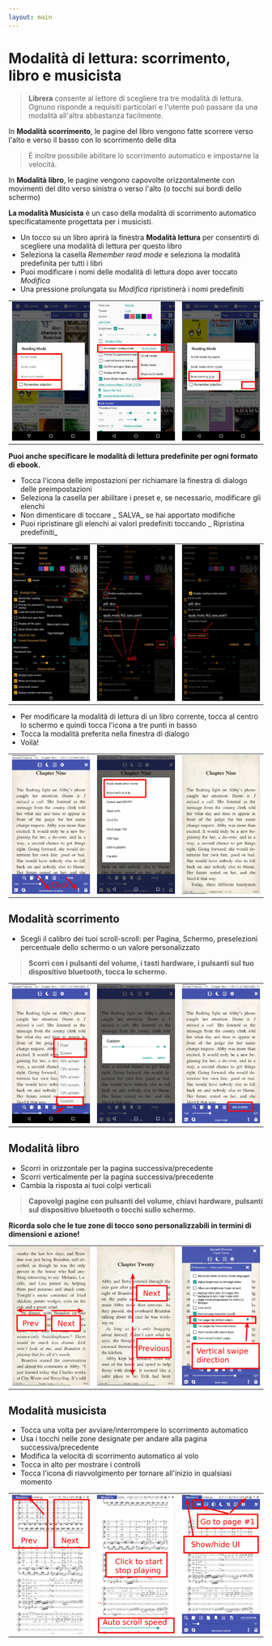 ```yaml
---
layout: main
---
```


# Modalità di lettura: scorrimento, libro e musicista

> **Librera** consente al lettore di scegliere tra tre modalità di lettura. Ognuno risponde a requisiti particolari e l'utente può passare da una modalità all'altra abbastanza facilmente.

In **Modalità scorrimento**, le pagine del libro vengono fatte scorrere verso l'alto e verso il basso con lo scorrimento delle dita

> È inoltre possibile abilitare lo scorrimento automatico e impostarne la velocità.

In **Modalità libro**, le pagine vengono capovolte orizzontalmente con movimenti del dito verso sinistra o verso l'alto (o tocchi sui bordi dello schermo)

**La modalità Musicista** è un caso della modalità di scorrimento automatico specificatamente progettata per i musicisti.

* Un tocco su un libro aprirà la finestra **Modalità lettura** per consentirti di scegliere una modalità di lettura per questo libro
* Seleziona la casella _Remember read mode_ e seleziona la modalità predefinita per tutti i libri
* Puoi modificare i nomi delle modalità di lettura dopo aver toccato _Modifica_
* Una pressione prolungata su _Modifica_ ripristinerà i nomi predefiniti

||||
|-|-|-|
|![](1.png)|![](2.png)|![](3.png)|

**Puoi anche specificare le modalità di lettura predefinite per ogni formato di ebook.**

* Tocca l'icona delle impostazioni per richiamare la finestra di dialogo delle preimpostazioni
* Seleziona la casella per abilitare i preset e, se necessario, modificare gli elenchi
* Non dimenticare di toccare _ SALVA_ se hai apportato modifiche
* Puoi ripristinare gli elenchi ai valori predefiniti toccando _ Ripristina predefiniti_

||||
|-|-|-|
|![](1a.jpg)|![](2a.jpg)|![](3a.jpg)|

* Per modificare la modalità di lettura di un libro corrente, tocca al centro lo schermo e quindi tocca l'icona a tre punti in basso
* Tocca la modalità preferita nella finestra di dialogo
* Voilà!

||||
|-|-|-|
|![](4.png)|![](5.png)|![](6.png)|

## Modalità scorrimento
* Scegli il calibro dei tuoi scroll-scroll: per Pagina, Schermo, preselezioni percentuale dello schermo o un valore personalizzato

> **Scorri con i pulsanti del volume, i tasti hardware, i pulsanti sul tuo dispositivo bluetooth, tocca lo schermo.**

||||
|-|-|-|
|![](7.png)|![](8.png)|![](9.png)|

## Modalità libro
* Scorri in orizzontale per la pagina successiva/precedente
* Scorri verticalmente per la pagina successiva/precedente
* Cambia la risposta ai tuoi colpi verticali
> **Capovolgi pagine con pulsanti del volume, chiavi hardware, pulsanti sul dispositivo bluetooth o tocchi sullo schermo.**

**Ricorda solo che le tue zone di tocco sono personalizzabili in termini di dimensioni e azione!**

||||
|-|-|-|
|![](10.png)|![](11.png)|![](12.png)|

## Modalità musicista
* Tocca una volta per avviare/interrompere lo scorrimento automatico
* Usa i tocchi nelle zone designate per andare alla pagina successiva/precedente
* Modifica la velocità di scorrimento automatico al volo
* Tocca in alto per mostrare i controlli
* Tocca l'icona di riavvolgimento per tornare all'inizio in qualsiasi momento

||||
|-|-|-|
|![](13.png)|![](14.png)|![](15.png)|
